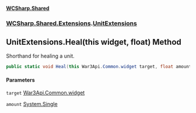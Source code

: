 #### [WCSharp.Shared](README.md 'README')
### [WCSharp.Shared.Extensions](WCSharp.Shared.Extensions.md 'WCSharp.Shared.Extensions').[UnitExtensions](WCSharp.Shared.Extensions.UnitExtensions.md 'WCSharp.Shared.Extensions.UnitExtensions')

## UnitExtensions.Heal(this widget, float) Method

Shorthand for healing a unit.

```csharp
public static void Heal(this War3Api.Common.widget target, float amount);
```
#### Parameters

<a name='WCSharp.Shared.Extensions.UnitExtensions.Heal(thisWar3Api.Common.widget,float).target'></a>

`target` [War3Api.Common.widget](https://docs.microsoft.com/en-us/dotnet/api/War3Api.Common.widget 'War3Api.Common.widget')

<a name='WCSharp.Shared.Extensions.UnitExtensions.Heal(thisWar3Api.Common.widget,float).amount'></a>

`amount` [System.Single](https://docs.microsoft.com/en-us/dotnet/api/System.Single 'System.Single')